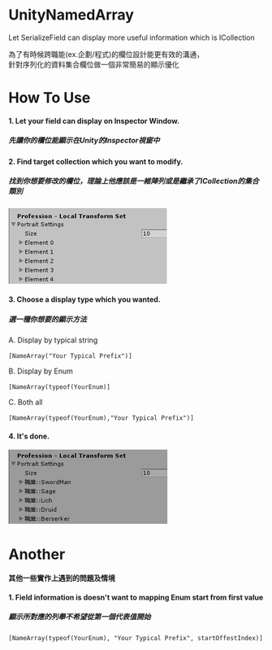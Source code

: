 # UnityNamedArray

Let SerializeField can display more useful information which is ICollection

為了有時候跨職能(ex.企劃/程式)的欄位設計能更有效的溝通，</br>
針對序列化的資料集合欄位做一個非常簡易的顯示優化</br>

# How To Use
#### 1. Let your field can display on Inspector Window.
##### 先讓你的欄位能顯示在Unity的Inspector視窗中

#### 2. Find target collection which you want to modify.
##### 找到你想要修改的欄位，理論上他應該是一維陣列或是繼承了ICollection的集合類別

![Before Edit](./Before.png)

#### 3. Choose a display type which you wanted.
##### 選一種你想要的顯示方法

A. Display by typical string

    [NameArray("Your Typical Prefix")]

B. Display by Enum

    [NameArray(typeof(YourEnum)]
    
C. Both all
    
    [NameArray(typeof(YourEnum),"Your Typical Prefix")]
    
#### 4. It's done.
![After Edit](./After.png)


# Another
#### 其他一些實作上遇到的問題及情境

#### 1. Field information is doesn't want to mapping Enum start from first value
##### 顯示所對應的列舉不希望從第一個代表值開始

    [NameArray(typeof(YourEnum), "Your Typical Prefix", startOffestIndex)]

